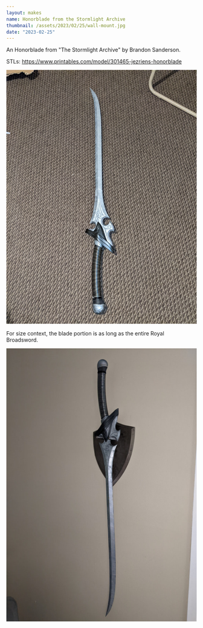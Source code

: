 ```yaml
---
layout: makes
name: Honorblade from the Stormlight Archive
thumbnail: /assets/2023/02/25/wall-mount.jpg
date: "2023-02-25"
---
```


An Honorblade from "The Stormlight Archive" by Brandon Sanderson.

STLs: https://www.printables.com/model/301465-jezriens-honorblade

![image not found!](/assets/2023/02/25/honorblade.jpg)

For size context, the blade portion is as long as the entire Royal Broadsword.

![image not found!](/assets/2023/02/25/wall-mount.jpg)

